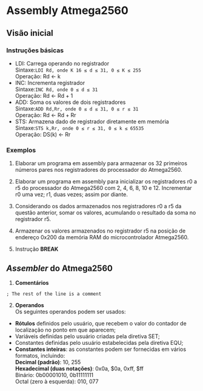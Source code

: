 # Assembly Atmega2560 
## Visão inicial
### Instruções básicas
- LDI: Carrega operando no registrador  
Sintaxe:`LDI Rd, onde K 16 ≤ d ≤ 31, 0 ≤ K ≤ 255`    
Operação: Rd <- k 
- INC: Incrementa registrador  
Sintaxe:`INC Rd, onde 0 ≤ d ≤ 31 `    
Operação: Rd <- Rd + 1
- ADD: Soma os valores de dois registradores  
Sintaxe:`ADD Rd,Rr, onde 0 ≤ d ≤ 31, 0 ≤ r ≤ 31`    
Operação: Rd <- Rd + Rr
- STS: Armazena dado de registrador diretamente em memória  
Sintaxe:`STS k,Rr, onde 0 ≤ r ≤ 31, 0 ≤ k ≤ 65535`    
Operação: DS(k) ← Rr  

### Exemplos

1. Elaborar um programa em assembly para armazenar os 32 primeiros números pares nos registradores do processador do Atmega2560.  
   
2. Elaborar um programa em assembly para inicializar os registradores r0 a r5 do processador do Atmega2560 com 2, 4, 6, 8, 10 e 12.
   Incrementar r0 uma vez; r1, duas vezes; assim por diante.
   
4. Considerando os dados armazenados nos registradores r0 a r5 da questão anterior, somar os valores, acumulando o resultado da soma no registrador r5.  

5. Armazenar os valores armazenados no registrador r5 na posição de endereço 0x200 da memória RAM do microcontrolador Atmega2560.  

6. Instrução **BREAK**  

## *Assembler* do Atmega2560
1. **Comentários**  
```
; The rest of the line is a comment
```
2. **Operandos**  
Os seguintes operandos podem ser usados:
- **Rótulos** definidos pelo usuário, que recebem o valor do contador de localização no ponto em que aparecem;  
- Variáveis definidas pelo usuário criadas pela diretiva SET;  
- Constantes definidas pelo usuário estabelecidas pela diretiva EQU;  
- **Constantes inteiras**: as constantes podem ser fornecidas em vários formatos, incluindo:  
**Decimal (padrão)**: 10, 255  
**Hexadecimal (duas notações)**: 0x0a, $0a, 0xff, $ff  
Binário: 0b00001010, 0b11111111  
Octal (zero à esquerda): 010, 077  
